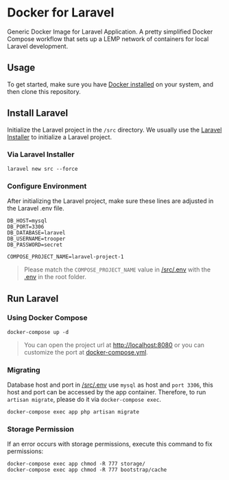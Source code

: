 # Docker for Laravel
Generic Docker Image for Laravel Application. A pretty simplified Docker Compose workflow that sets up a LEMP network of containers for local Laravel development.

## Usage
To get started, make sure you have [Docker installed](https://docs.docker.com/docker-for-mac/install/) on your system, and then clone this repository.

## Install Laravel
Initialize the Laravel project in the `/src` directory. We usually use the [Laravel Installer](https://laravel.com/docs/8.x/installation#installing-laravel) to initialize a Laravel project.

### Via Laravel Installer
```
laravel new src --force
```

### Configure Environment
After initializing the Laravel project, make sure these lines are adjusted in the Laravel .env file.

```
DB_HOST=mysql
DB_PORT=3306
DB_DATABASE=laravel
DB_USERNAME=trooper
DB_PASSWORD=secret

COMPOSE_PROJECT_NAME=laravel-project-1
```

> Please match the `COMPOSE_PROJECT_NAME` value in [/src/.env](/src/.env) with the [.env](.env) in the root folder.

## Run Laravel
### Using Docker Compose

```
docker-compose up -d
```

> You can open the project url at [http://localhost:8080](http://localhost:8080) or you can customize the port at [docker-compose.yml](docker-compose.yml).

### Migrating
Database host and port in [/src/.env](/src/.env) use `mysql` as host and `port 3306`, this host and port can be accessed by the app container. Therefore, to run `artisan migrate`, please do it via `docker-compose exec`.

```
docker-compose exec app php artisan migrate
```

### Storage Permission
If an error occurs with storage permissions, execute this command to fix permissions:

```
docker-compose exec app chmod -R 777 storage/
docker-compose exec app chmod -R 777 bootstrap/cache
```